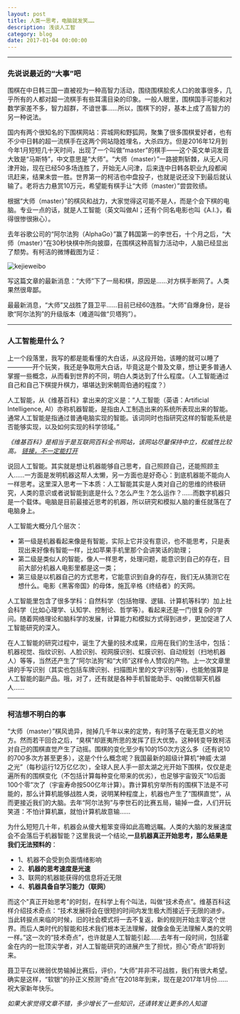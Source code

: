 ```yaml
---
layout: post
title: 人类一思考，电脑就发笑……
description: 浅谈人工智
category: blog
date: 2017-01-04 00:00:00
---
```


---
### 先说说最近的“大事”吧

围棋在中日韩三国一直被视为一种高智力活动，围绕围棋脍炙人口的故事很多，几乎所有的人都对超一流棋手有些耳濡目染的印象。一般人眼里，围棋国手可能和对数学家差不多，智力超群，不谙世事……所以，围棋下的好，基本上成了高智力的另一种说法。

国内有两个很知名的下围棋网站：弈城网和野狐网，聚集了很多围棋爱好者，也有不少中日韩的超一流棋手在这两个网站隐姓埋名，大杀四方。但是2016年12月到今年1月短短几十天时间，出现了一个叫做“master”的棋手——这个英文单词发音大致是“马斯特”，中文意思是“大师”。“大师（master）”一路披荆斩棘，从无人问津开始，现在已经50多场连胜了，开始无人问津，后来连中日韩各职业九段都闻讯赶来，结果未尝一胜。世界第一的柯洁也中盘投子，也就是说还没下到最后就认输了。老将古力悬赏10万元，希望能有棋手让“大师（master）”尝尝败绩。

根据“大师（master）”的棋风和战力，大家觉得这可能不是人，而是个会下棋的电脑。专业一点的话，就是人工智能（英文叫做AI；还有个同名电影也叫《A.I.》，看得很惨很揪心）。

去年谷歌公司的“阿尔法狗（AlphaGo）”赢了韩国第一的李世石，十个月之后，“大师（master）”在30秒快棋中所向披靡，在围棋这种高智力活动中，人脑已经显出了颓势。有柯洁的微博截图为证：

![kejieweibo](http://wx4.sinaimg.cn/mw690/aac5fc13ly1fbae3v53fzj20qo1bedw4.jpg)

写这篇文章的最新消息：“大师”下了一局和棋，原因是……对方棋手断网了。人类果然很卑鄙。

最最新消息，“大师”又战胜了聂卫平……目前已经60连胜。“大师”自爆身份，是谷歌“阿尔法狗”的升级版本（难道叫做“贝塔狗”）。

---

### 人工智能是什么？

上一个段落里，我写的都是能看懂的大白话，从这段开始，该睡的就可以睡了————开个玩笑，我还是争取用大白话，毕竟这是个普及文章，想让更多普通人掌握一些概念，从而看到世界的不同，明白人类达到了什么程度。（人工智能通过自己和自己下棋提升棋力，堪堪达到宋朝周伯通的程度？）

人工智能，从《维基百科》拿出来的定义是：“人工智能（英语：Artificial Intelligence, AI）亦称机器智能，是指由人工制造出来的系统所表现出来的智能。通常人工智能是指通过普通电脑实现的智能。该词同时也指研究这样的智能系统是否能够实现，以及如何实现的科学领域。” 

_《维基百科》是相当于是互联网百科全书网站，该网站尽量保持中立，权威性比较高。_ [_链接，不一定能打开_](https://zh.wikipedia.org)

说回人工智能。其实就是想让机器能够自己思考，自己照顾自己，还能照顾主人……一方面是发明机器这帮人太懒，另一方面也是好奇心：到底机器能不能向人一样思考。这里深入思考一下本质：人工智能其实是人类对自己的思维的终极研究，人类的意识或者说智能到底是什么？怎么产生？怎么运作？……而数字机器只是一个载体。电脑是目前最接近思考的机器，所以研究和模拟人脑的重任就落在了电脑身上。

人工智能大概分几个层次：

* 第一级是机器看起来像是有智能，实际上它并没有意识，也不能思考，只是表现出来好像有智能一样，比如苹果手机里那个会讲笑话的助理；
* 第二级是类似人的智能，像人一样思考，处理问题，能意识到自己的存在，目前大部分机器人电影里都是这一类；
* 第三级是以机器自己的方式思考，它能意识到自身的存在，我们无从猜测它在想什么。电影《黑客帝国》的母体，施瓦辛格《终结者》的天网。

人工智能里包含了很多学科：自然科学（包括物理、逻辑、计算机等科学）加上社会科学（比如心理学、认知学、控制论、哲学等）。看起来还是一门很复杂的学问。随着网络理论和脑科学的发展，计算能力和模拟方式得到进步，更加促进了人工智能研究的深入。

在人工智能的研究过程中，诞生了大量的技术成果，应用在我们的生活中，包括：机器视觉、指纹识别、人脸识别、视网膜识别、虹膜识别、自动规划（扫地机器人）等等，当然还产生了“阿尔法狗”和“大师”这样令人赞叹的产物。上一次文章里讲的手写识别（其实也包括车牌识别、扫描图片里的文字识别等），也能勉强算是人工智能的副产品。哦，对了，还有就是各种手机智能助手、qq微信聊天机器人……

---
### 柯洁想不明白的事

“大师（master）”棋风诡异，抛掉几千年以来的定势，有时落子在毫无意义的地方。然而若干回合之后，“臭棋”却匪夷所思的发挥了巨大优势。这种转变导致柯洁对自己的围棋直觉产生了动摇。围棋的变化至少有10的150次方这么多（还有说10的700多次方甚至更多），这是个什么概念呢？我国最新的超级计算机“神威·太湖之光”（每秒运行12万亿亿次），全球人民人手一部太湖之光开始下围棋，仅仅是走遍所有的围棋变化（不包括计算每种变化带来的优劣），也足够宇宙毁灭“10后面100个零”次了（宇宙寿命按500亿年计算）。靠计算机穷举所有的围棋下法是不可能的，那么计算机能够战胜人类，说明某种程度上，机器也产生了“围棋直觉”，从而更接近我们的大脑。去年“阿尔法狗”与李世石的比赛五局，输掉一盘，人们开玩笑道：不怕计算机赢，就怕计算机故意输……

为什么短短几十年，机器会从傻大粗笨变得如此高瞻远瞩。人类的大脑的发展速度会不会落后于机器智能？这里我说一个结论,**一旦机器真正开始思考，那么结果是我们无法预料的**：

- 1、机器不会受到负面情绪影响
- 2、__机器的思考速度是光速__
- 3、联网的机器能获得的信息将近无限
- 4、__机器具备自学习能力（联网）__

而这个"真正开始思考"的时刻，在科学上有个叫法，叫做“技术奇点”。维基百科这样介绍技术奇点：“技术发展将会在很短的时间内发生极大而接近于无限的进步。当此转捩点来临的时候，旧的社会模式将一去不复返，新的规则开始主宰这个世界。而后人类时代的智能和技术我们根本无法理解，就像金鱼无法理解人类的文明一样。”这一次的“技术奇点”，也许就是人工智能引起……去年有一段时间，包括霍金在内的一批顶尖学者，对人工智能研究的进展产生了担忧，担心“奇点”即将到来。

聂卫平在以微弱优势输掉比赛后，评价，“大师”并非不可战胜，我们有很大希望。确实是这样，“软银”的孙正义预测“奇点”在2018年到来，现在是2017年1月份……祝大家新年快乐。

_如果大家觉得文章不错，多少增长了一些知识，还请转发让更多的人知道_